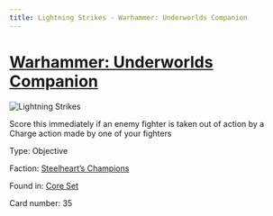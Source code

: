 ```yaml
---
title: Lightning Strikes - Warhammer: Underworlds Companion
---
```


# [Warhammer: Underworlds Companion](https://guidokessels.github.io/wh-underworlds)

  

![Lightning Strikes](https://warhammerunderworlds.com/wp-content/uploads/sites/6/2017/12/035_ENG-Lightning-Strikes.png)

Score this immediately if an enemy fighter is taken out of action by a Charge action made by one of your fighters

Type: Objective

Faction: [Steelheart’s Champions](https://guidokessels.github.io/wh-underworlds/factions/steelhearts-champions)

Found in: [Core Set](https://guidokessels.github.io/wh-underworlds/locations/core-set)

Card number: 35
